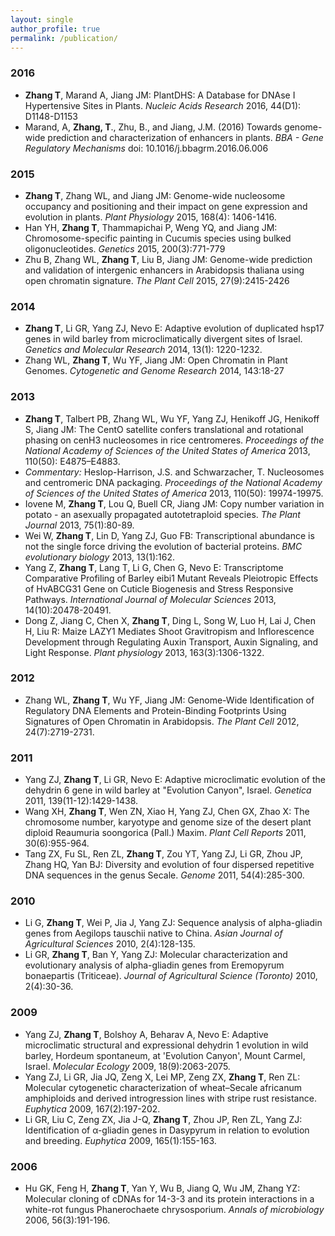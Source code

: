 ```yaml
---
layout: single
author_profile: true
permalink: /publication/
---
```


### 2016
- **Zhang T**, Marand A, Jiang JM: PlantDHS: A Database for DNAse I Hypertensive Sites in Plants. _Nucleic Acids Research_ 2016, 44(D1): D1148-D1153
- Marand, A, **Zhang, T**., Zhu, B., and Jiang, J.M. (2016) Towards genome-wide prediction and characterization of enhancers in plants. _BBA - Gene Regulatory Mechanisms_ doi: 10.1016/j.bbagrm.2016.06.006

### 2015
- **Zhang T**, Zhang WL, and Jiang JM: Genome-wide nucleosome occupancy and positioning and their impact on gene expression and evolution in plants. _Plant Physiology_ 2015, 168(4): 1406-1416.
- Han YH, **Zhang T**, Thammapichai P, Weng YQ, and Jiang JM:  Chromosome-specific painting in Cucumis species using bulked oligonucleotides. _Genetics_ 2015, 200(3):771-779
- Zhu B, Zhang WL, **Zhang T**, Liu B, Jiang JM: Genome-wide prediction and validation of intergenic enhancers in Arabidopsis thaliana using open chromatin signature. _The Plant Cell_ 2015, 27(9):2415-2426

### 2014
- **Zhang T**, Li GR, Yang ZJ, Nevo E: Adaptive evolution of duplicated hsp17 genes in wild barley from microclimatically divergent sites of Israel. _Genetics and Molecular Research_ 2014, 13(1): 1220-1232.
- Zhang WL, **Zhang T**, Wu YF, Jiang JM: Open Chromatin in Plant Genomes. _Cytogenetic and Genome Research_ 2014, 143:18-27

### 2013
- **Zhang T**, Talbert PB, Zhang WL, Wu YF, Yang ZJ, Henikoff JG, Henikoff S, Jiang JM: The CentO satellite confers translational and rotational phasing on cenH3 nucleosomes in rice centromeres. _Proceedings of the National Academy of Sciences of the United States of America_ 2013, 110(50): E4875–E4883.
- _Commentary:_ Heslop-Harrison, J.S. and Schwarzacher, T. Nucleosomes and centromeric DNA packaging.  _Proceedings of the National Academy of Sciences of the United States of America_ 2013, 110(50): 19974-19975.
- Iovene M, **Zhang T**, Lou Q, Buell CR, Jiang JM: Copy number variation in potato - an asexually propagated autotetraploid species. _The Plant Journal_ 2013, 75(1):80-89.
- Wei W, **Zhang T**, Lin D, Yang ZJ, Guo FB: Transcriptional abundance is not the single force driving the evolution of bacterial proteins. _BMC evolutionary biology_ 2013, 13(1):162.
- Yang Z, **Zhang T**, Lang T, Li G, Chen G, Nevo E: Transcriptome Comparative Profiling of Barley eibi1 Mutant Reveals Pleiotropic Effects of HvABCG31 Gene on Cuticle Biogenesis and Stress Responsive Pathways. _International Journal of Molecular Sciences_ 2013, 14(10):20478-20491.
- Dong Z, Jiang C, Chen X, **Zhang T**, Ding L, Song W, Luo H, Lai J, Chen H, Liu R: Maize LAZY1 Mediates Shoot Gravitropism and Inflorescence Development through Regulating Auxin Transport, Auxin Signaling, and Light Response. _Plant physiology_ 2013, 163(3):1306-1322.

### 2012
- Zhang WL, **Zhang T**, Wu YF, Jiang JM: Genome-Wide Identification of Regulatory DNA Elements and Protein-Binding Footprints Using Signatures of Open Chromatin in Arabidopsis. _The Plant Cell_ 2012, 24(7):2719-2731.

### 2011
- Yang ZJ, **Zhang T**, Li GR, Nevo E: Adaptive microclimatic evolution of the dehydrin 6 gene in wild barley at "Evolution Canyon", Israel. _Genetica_ 2011, 139(11-12):1429-1438.
- Wang XH, **Zhang T**, Wen ZN, Xiao H, Yang ZJ, Chen GX, Zhao X: The chromosome number, karyotype and genome size of the desert plant diploid Reaumuria soongorica (Pall.) Maxim. _Plant Cell Reports_ 2011, 30(6):955-964.
- Tang ZX, Fu SL, Ren ZL, **Zhang T**, Zou YT, Yang ZJ, Li GR, Zhou JP, Zhang HQ, Yan BJ: Diversity and evolution of four dispersed repetitive DNA sequences in the genus Secale. _Genome_ 2011, 54(4):285-300.

### 2010
- Li G, **Zhang T**, Wei P, Jia J, Yang ZJ: Sequence analysis of alpha-gliadin genes from Aegilops tauschii native to China. _Asian Journal of Agricultural Sciences_ 2010, 2(4):128-135.
- Li GR, **Zhang T**, Ban Y, Yang ZJ: Molecular characterization and evolutionary analysis of alpha-gliadin genes from Eremopyrum bonaepartis (Triticeae). _Journal of Agricultural Science (Toronto)_ 2010, 2(4):30-36.

### 2009
- Yang ZJ, **Zhang T**, Bolshoy A, Beharav A, Nevo E: Adaptive microclimatic structural and expressional dehydrin 1 evolution in wild barley, Hordeum spontaneum, at 'Evolution Canyon', Mount Carmel, Israel. _Molecular Ecology_ 2009, 18(9):2063-2075.
- Yang ZJ, Li GR, Jia JQ, Zeng X, Lei MP, Zeng ZX, **Zhang T**, Ren ZL: Molecular cytogenetic characterization of wheat–Secale africanum amphiploids and derived introgression lines with stripe rust resistance. _Euphytica_ 2009, 167(2):197-202.
- Li GR, Liu C, Zeng ZX, Jia J-Q, **Zhang T**, Zhou JP, Ren ZL, Yang ZJ: Identification of α-gliadin genes in Dasypyrum in relation to evolution and breeding. _Euphytica_ 2009, 165(1):155-163.


### 2006
- Hu GK, Feng H, **Zhang T**, Yan Y, Wu B, Jiang Q, Wu JM, Zhang YZ: Molecular cloning of cDNAs for 14-3-3 and its protein interactions in a white-rot fungus Phanerochaete chrysosporium. _Annals of microbiology_ 2006, 56(3):191-196.
